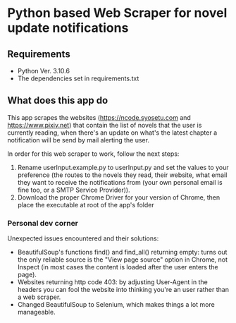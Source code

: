 # Python based Web Scraper for novel update notifications

## Requirements

* Python Ver. 3.10.6
* The dependencies set in requirements.txt

## What does this app do

This app scrapes the websites (https://ncode.syosetu.com and https://www.pixiv.net) that contain the list of novels that the user is currently reading, when there's an update on what's the latest chapter a notification will be send by mail alerting the user.

In order for this web scraper to work, follow the next steps:

1. Rename userInput.example.py to userInput.py and set the values to your preference (the routes to the novels they read, their website, what email they want to receive the notifications from (your own personal email is fine too, or a SMTP Service Provider)).
2. Download the proper Chrome Driver for your version of Chrome, then place the executable at root of the app's folder

### Personal dev corner

Unexpected issues encountered and their solutions:

* BeautifulSoup's functions find() and find_all() returning empty: turns out the only reliable source is the "View page source" option in Chrome, not Inspect (in most cases the content is loaded after the user enters the page).
* Websites returning http code 403: by adjusting User-Agent in the headers you can fool the website into thinking you're an user rather than a web scraper.
* Changed BeautifulSoup to Selenium, which makes things a lot more manageable.